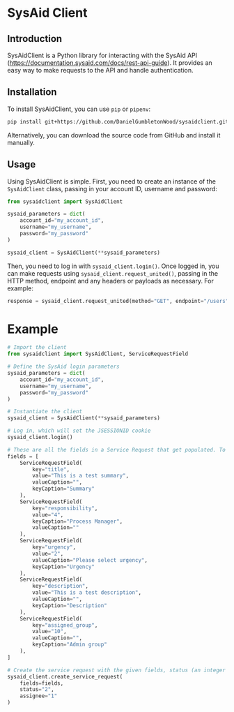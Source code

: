 # SysAid Client

## Introduction

SysAidClient is a Python library for interacting with the SysAid API (https://documentation.sysaid.com/docs/rest-api-guide). It provides an easy way to make requests to the API and handle authentication.

## Installation

To install SysAidClient, you can use `pip` or `pipenv`:

```bash
pip install git+https://github.com/DanielGumbletonWood/sysaidclient.git#egg=sysaidclient
```

Alternatively, you can download the source code from GitHub and install it manually.

## Usage

Using SysAidClient is simple. First, you need to create an instance of the `SysAidClient` class, passing in your account ID, username and password:

```python
from sysaidclient import SysAidClient

sysaid_parameters = dict(
    account_id="my_account_id",
    username="my_username",
    password="my_password"
)

sysaid_client = SysAidClient(**sysaid_parameters)
```

Then, you need to log in with `sysaid_client.login()`. Once logged in, you can make requests using `sysaid_client.request_united()`, passing in the HTTP method, endpoint and any headers or payloads as necessary. For example:

```python
response = sysaid_client.request_united(method="GET", endpoint="/users")
```

# Example

```python
# Import the client
from sysaidclient import SysAidClient, ServiceRequestField

# Define the SysAid login parameters
sysaid_parameters = dict(
    account_id="my_account_id",
    username="my_username",
    password="my_password"
)

# Instantiate the client
sysaid_client = SysAidClient(**sysaid_parameters)

# Log in, which will set the JSESSIONID cookie
sysaid_client.login()

# These are all the fields in a Service Request that get populated. To see all available fields, create a service request and print the output, the fields exist in response.info.
fields = [
    ServiceRequestField(
        key="title",
        value="This is a test summary",
        valueCaption="",
        keyCaption="Summary"
    ),
    ServiceRequestField(
        key="responsibility",
        value="4",
        keyCaption="Process Manager",
        valueCaption=""
    ),
    ServiceRequestField(
        key="urgency",
        value="2",
        valueCaption="Please select urgency",
        keyCaption="Urgency"
    ),
    ServiceRequestField(
        key="description",
        value="This is a test description",
        valueCaption="",
        keyCaption="Description"
    ),
    ServiceRequestField(
        key="assigned_group",
        value="10",
        valueCaption="",
        keyCaption="Admin group"
    ),
]

# Create the service request with the given fields, status (an integer in string form), assignee (user integer ID in string form)
sysaid_client.create_service_request(
    fields=fields,
    status="2",
    assignee="1"
)

```
